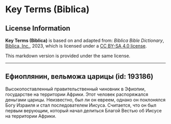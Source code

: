 # Key Terms (Biblica)

## License Information

**Key Terms (Biblica)** is based on and adapted from: _Biblica Bible Dictionary_, [Biblica, Inc.](https://www.biblica.com/), 2023, which is licensed under a [CC BY-SA 4.0 license](https://creativecommons.org/licenses/by-sa/4.0/legalcode.en).

This markdown version is provided under the same license.



--------------------------------

## Ефиоплянин, вельможа царицы (id: 193186)

Высокопоставленный правительственный чиновник в Эфиопии, государстве на территории Африки. Этот человек распоряжался деньгами царицы. Неизвестно, был ли он евреем, однако он поклонялся Богу Израиля и стал последователем Иисуса. Считается, что он был первым верующим, который начал делиться Благой Вестью об Иисусе на территории Африки.


